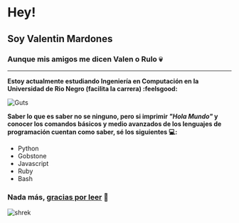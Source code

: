 # Hey!
## Soy Valentin Mardones
### Aunque mis amigos me dicen Valen o Rulo :skull:
***
**Estoy actualmente estudiando Ingeniería en Computación en la Universidad de Rio Negro (facilita la carrera) :feelsgood:**

![Guts](https://i.pinimg.com/originals/9d/05/d3/9d05d3cd268ef08c45cf699aca061d93.png)

**Saber lo que es saber no se ninguno, pero si imprimir _"Hola Mundo"_ y conocer los comandos básicos y medio avanzados de los lenguajes de programación cuentan como saber, sé los siguientes :computer::**
- Python
- Gobstone
- Javascript
- Ruby
- Bash

### **Nada más, [gracias por leer](https://www.instagram.com/p/CcD6Td2MsM-/) :pill:**


![shrek](https://i.redd.it/w6jw1nz6ioy51.jpg)


<!--
**Chabok52/Chabok52** is a ✨ _special_ ✨ repository because its `README.md` (this file) appears on your GitHub profile.

Here are some ideas to get you started:

- 🔭 I’m currently working on ...
- 🌱 I’m currently learning ...
- 👯 I’m looking to collaborate on ...
- 🤔 I’m looking for help with ...
- 💬 Ask me about ...
- 📫 How to reach me: ...
- 😄 Pronouns: ...
- ⚡ Fun fact: ...
-->
